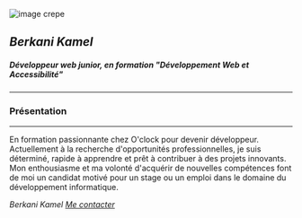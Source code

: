 ![image crepe](https://www.widoobiz.com/wp-content/uploads/2021/04/avel-chuklanov-dumfltmeabq-unsplash-1072x568.jpg)

## *Berkani Kamel*

##### *Développeur web junior, en formation "Développement Web et Accessibilité"*
----
### Présentation
------
En formation passionnante chez O'clock pour devenir développeur. Actuellement à la recherche d'opportunités professionnelles, je suis déterminé, rapide à apprendre et prêt à contribuer à des projets innovants. Mon enthousiasme et ma volonté d'acquérir de nouvelles compétences font de moi un candidat motivé pour un stage ou un emploi dans le domaine du développement informatique.

*Berkani Kamel [Me contacter](https://k.berkani88@gmail.com)*

